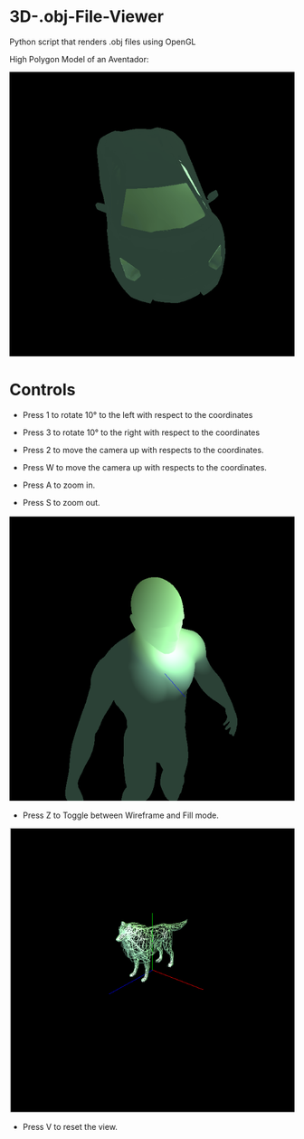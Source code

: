 # 3D-.obj-File-Viewer
Python script that renders .obj files using OpenGL

High Polygon Model of an Aventador:

![](3dviewertest.gif)
# Controls
- Press 1 to rotate 10° to the left with respect to the coordinates
- Press 3 to rotate 10° to the right with respect to the coordinates

- Press 2 to move the camera up with respects to the coordinates.
- Press W to move the camera up with respects to the coordinates.

- Press A to zoom in.
- Press S to zoom out.

![](/demos/testzoomout.png)

- Press Z to Toggle between Wireframe and Fill mode.

![](wolf.png)

- Press V to reset the view.


